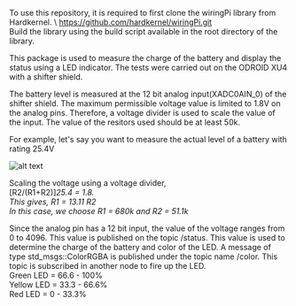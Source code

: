 To use this repository, it is required to first clone the wiringPi library from Hardkernel. \ https://github.com/hardkernel/wiringPi.git \
Build the library using the build script available in the root directory of the library. 

This package is used to measure the charge of the battery and display the status using a LED indicator. The tests were carried out on the ODROID XU4 with a shifter shield.

The battery level is measured at the 12 bit analog input(XADC0AIN_0) of the shifter shield. The maximum permissible voltage value is limited to 1.8V on the analog pins. Therefore, a voltage divider is used to scale the value of the input. 
The value of the resitors used should be at least 50k.

For example, let's say you want to measure the actual level of a battery with rating 25.4V

![alt text](https://github.com/ipa-fog-ab/battery_status/blob/master/imgs/battery.jpg)

Scaling the voltage using a voltage divider, \
[R2/(R1+R2)]*25.4 = 1.8. \
This gives, R1 = 13.11 R2 \
In this case, we choose R1 = 680k and R2 = 51.1k*  

Since the analog pin has a 12 bit input, the value of the voltage ranges from 0 to 4096.
This value is published on the topic /status. This value is used to determine the charge of the battery and color of the LED.
A message of type std_msgs::ColorRGBA is published under the topic name /color. This topic is subscribed in another node to fire up the LED. \
Green LED = 66.6 - 100% \
Yellow LED = 33.3 - 66.6% \
Red LED = 0 - 33.3% 




